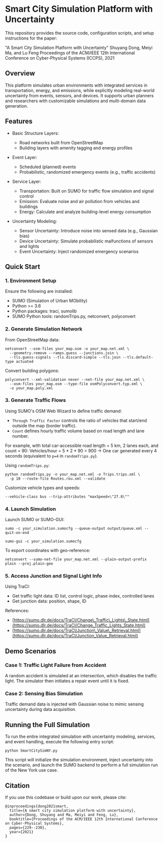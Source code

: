 # Smart City Simulation Platform with Uncertainty

This repository provides the source code, configuration scripts, and setup instructions for the paper:

"A Smart City Simulation Platform with Uncertainty"
Shuyang Dong, Meiyi Ma, and Lu Feng
Proceedings of the ACM/IEEE 12th International Conference on Cyber-Physical Systems (ICCPS), 2021

## Overview

This platform simulates urban environments with integrated services in transportation, energy, and emissions, while explicitly modeling real-world uncertainty from events, sensors, and devices. It supports urban planners and researchers with customizable simulations and multi-domain data generation.

## Features

* Basic Structure Layers:

  * Road networks built from OpenStreetMap
  * Building layers with amenity tagging and energy profiles

* Event Layer:

  * Scheduled (planned) events
  * Probabilistic, randomized emergency events (e.g., traffic accidents)

* Service Layer:

  * Transportation: Built on SUMO for traffic flow simulation and signal control
  * Emission: Evaluate noise and air pollution from vehicles and buildings
  * Energy: Calculate and analyze building-level energy consumption

* Uncertainty Modeling:

  * Sensor Uncertainty: Introduce noise into sensed data (e.g., Gaussian bias)
  * Device Uncertainty: Simulate probabilistic malfunctions of sensors and lights
  * Event Uncertainty: Inject randomized emergency scenarios

## Quick Start

### 1. Environment Setup

Ensure the following are installed:

* SUMO (Simulation of Urban MObility)
* Python >= 3.6
* Python packages: traci, sumolib
* SUMO Python tools: randomTrips.py, netconvert, polyconvert

### 2. Generate Simulation Network

From OpenStreetMap data:

```
netconvert --osm-files your_map.osm -o your_map.net.xml \
  --geometry.remove --ramps.guess --junctions.join \
  --tls.guess-signals --tls.discard-simple --tls.join --tls.default-type actuated
```

Convert building polygons:

```
polyconvert --xml-validation never --net-file your_map.net.xml \
  --osm-files your_map.osm --type-file osmPolyconvert.typ.xml \
  -o your_map.poly.xml
```

### 3. Generate Traffic Flows

Using SUMO's OSM Web Wizard to define traffic demand:

* `Through Traffic Factor` controls the ratio of vehicles that start/end outside the map (border traffic).
* `Count` defines hourly traffic volume based on road length and lane number.

For example, with total car-accessible road length = 5 km, 2 lanes each, and count = 90:
Vehicles/hour = 5 \* 2 \* 90 = 900 → One car generated every 4 seconds (equivalent to `p=4` in `randomTrips.py`).

Using `randomTrips.py`:

```
python randomTrips.py -n your_map.net.xml -o Trips.trips.xml \
  -p 10 --route-file Routes.rou.xml --validate
```

Customize vehicle types and speeds:

```
--vehicle-class bus --trip-attributes "maxSpeed=\"27.8\""
```

### 4. Launch Simulation

Launch SUMO or SUMO-GUI:

```
sumo -c your_simulation.sumocfg --queue-output output/queue.xml --quit-on-end
```

```
sumo-gui -c your_simulation.sumocfg
```

To export coordinates with geo-reference:

```
netconvert --sumo-net-file your_map.net.xml --plain-output-prefix plain --proj.plain-geo
```

### 5. Access Junction and Signal Light Info

Using TraCI:

* Get traffic light data: ID list, control logic, phase index, controlled lanes
* Get junction data: position, shape, ID

References:

* [https://sumo.dlr.de/docs/TraCI/Change\_Traffic\_Lights\_State.html](https://sumo.dlr.de/docs/TraCI/Change_Traffic_Lights_State.html)
* [https://sumo.dlr.de/docs/TraCI/Junction\_Value\_Retrieval.html](https://sumo.dlr.de/docs/TraCI/Junction_Value_Retrieval.html)

## Demo Scenarios

### Case 1: Traffic Light Failure from Accident

A random accident is simulated at an intersection, which disables the traffic light. The simulator then initiates a repair event until it is fixed.

### Case 2: Sensing Bias Simulation

Traffic demand data is injected with Gaussian noise to mimic sensing uncertainty during data acquisition.

## Running the Full Simulation

To run the entire integrated simulation with uncertainty modeling, services, and event handling, execute the following entry script:

```
python SmartCitySimNY.py
```

This script will initialize the simulation environment, inject uncertainty into the scenario, and launch the SUMO backend to perform a full simulation run of the New York use case.

## Citation

If you use this codebase or build upon our work, please cite:

```
@inproceedings{dong2021smart,
  title={A smart city simulation platform with uncertainty},
  author={Dong, Shuyang and Ma, Meiyi and Feng, Lu},
  booktitle={Proceedings of the ACM/IEEE 12th International Conference on Cyber-Physical Systems},
  pages={229--230},
  year={2021}
}
```
